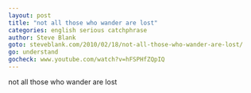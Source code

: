 ```yaml
---
layout: post
title: "not all those who wander are lost"
categories: english serious catchphrase
author: Steve Blank
goto: steveblank.com/2010/02/18/not-all-those-who-wander-are-lost/
go: understand
gocheck: www.youtube.com/watch?v=hFSPHfZQpIQ
---
```

not all those who wander are lost
